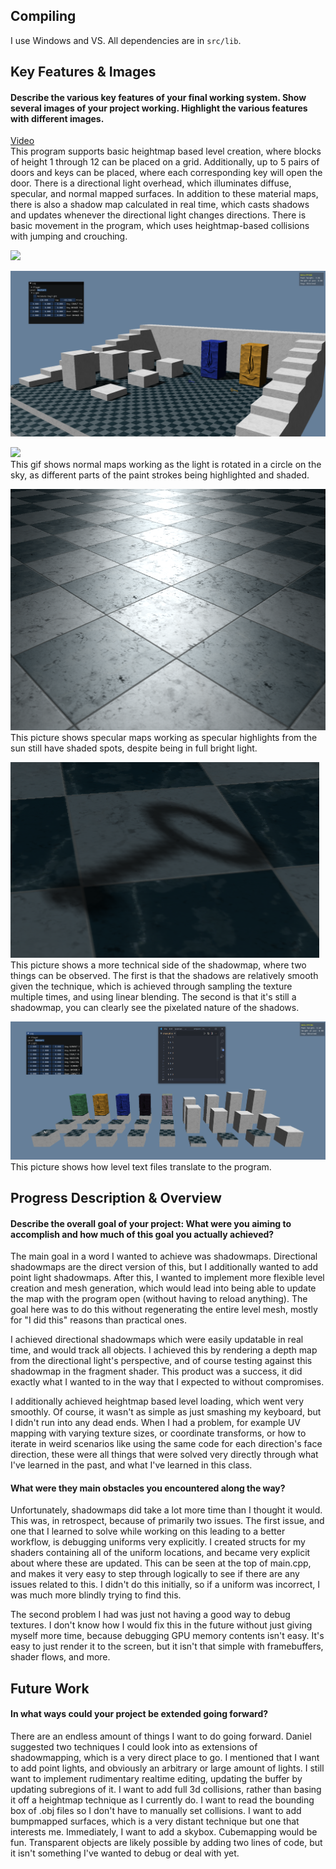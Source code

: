 ## Compiling
I use Windows and VS. All dependencies are in `src/lib`.   

## Key Features & Images
#### Describe the various key features of your final working system. Show several images of your project working. Highlight the various features with different images. 
[Video](https://www.youtube.com/watch?v=Cgk18eCGDM8)  
This program supports basic heightmap based level creation, where blocks of height 1 through 12 can be placed on a grid. Additionally, up to 5 pairs of doors and keys can be placed, where each corresponding key will open the door. There is a directional light overhead, which illuminates diffuse, specular, and normal mapped surfaces. In addition to these material maps, there is also a shadow map calculated in real time, which casts shadows and updates whenever the directional light changes directions. There is basic movement in the program, which uses heightmap-based collisions with jumping and crouching. 

![](demo.gif)

![](main.png)  

![](normalmapgif.gif)  
This gif shows normal maps working as the light is rotated in a circle on the sky, as different parts of the paint strokes being highlighted and shaded.

![](specularmap.png)  
This picture shows specular maps working as specular highlights from the sun still have shaded spots, despite being in full bright light.

![](shadowmap.png)  
This picture shows a more technical side of the shadowmap, where two things can be observed. The first is that the shadows are relatively smooth given the technique, which is achieved through sampling the texture multiple times, and using linear blending. The second is that it's still a shadowmap, you can clearly see the pixelated nature of the shadows.

![](levels.png)
This picture shows how level text files translate to the program.  

## Progress Description & Overview
#### Describe the overall goal of your project: What were you aiming to accomplish and how much of this goal you actually achieved?
The main goal in a word I wanted to achieve was shadowmaps. Directional shadowmaps are the direct version of this, but I additionally wanted to add point light shadowmaps. After this, I wanted to implement more flexible level creation and mesh generation, which would lead into being able to update the map with the program open (without having to reload anything). The goal here was to do this without regenerating the entire level mesh, mostly for "I did this" reasons than practical ones. 

I achieved directional shadowmaps which were easily updatable in real time, and would track all objects. I achieved this by rendering a depth map from the directional light's perspective, and of course testing against this shadowmap in the fragment shader. This product was a success, it did exactly what I wanted to in the way that I expected to without compromises.

I additionally achieved heightmap based level loading, which went very smoothly. Of course, it wasn't as simple as just smashing my keyboard, but I didn't run into any dead ends. When I had a problem, for example UV mapping with varying texture sizes, or coordinate transforms, or how to iterate in weird scenarios like using the same code for each direction's face direction, these were all things that were solved very directly through what I've learned in the past, and what I've learned in this class.

#### What were they main obstacles you encountered along the way?
Unfortunately, shadowmaps did take a lot more time than I thought it would. This was, in retrospect, because of primarily two issues. The first issue, and one that I learned to solve while working on this leading to a better workflow, is debugging uniforms very explicitly. I created structs for my shaders containing all of the uniform locations, and became very explicit about where these are updated. This can be seen at the top of main.cpp, and makes it very easy to step through logically to see if there are any issues related to this. I didn't do this initially, so if a uniform was incorrect, I was much more blindly trying to find this. 

The second problem I had was just not having a good way to debug textures. I don't know how I would fix this in the future without just giving myself more time, because debugging GPU memory contents isn't easy. It's easy to just render it to the screen, but it isn't that simple with framebuffers, shader flows, and more.  

## Future Work
#### In what ways could your project be extended going forward? 
There are an endless amount of things I want to do going forward. Daniel suggested two techniques I could look into as extensions of shadowmapping, which is a very direct place to go. I mentioned that I want to add point lights, and obviously an arbitrary or large amount of lights. I still want to implement rudimentary realtime editing, updating the buffer by updating subregions of it. I want to add full 3d collisions, rather than basing it off a heightmap technique as I currently do. I want to read the bounding box of .obj files so I don't have to manually set collisions. I want to add bumpmapped surfaces, which is a very distant technique but one that interests me. Immediately, I want to add a skybox. Cubemapping would be fun. Transparent objects are likely possible by adding two lines of code, but it isn't something I've wanted to debug or deal with yet. 
